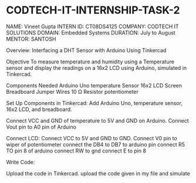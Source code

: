 # CODTECH-IT-INTERNSHIP-TASK-2

NAME: Vineet Gupta
INTERN ID: CT08DS4125
COMPANY: CODTECH IT SOLUTIONS
DOMAIN: Embedded Systems
DURATION: July to August
MENTOR: SANTOSH

Overview: Interfacing a DHT Sensor with Arduino Using Tinkercad

Objective
To measure temperature and humidity using a Temperature sensor and display the readings on a 16x2 LCD using Arduino, simulated in Tinkercad.

Components Needed
Arduino Uno
temperature Sensor
16x2 LCD Screen
Breadboard
Jumper Wires
10 Ω Resistor
potentiometer

Set Up Components in Tinkercad:
Add Arduino Uno, temperature sensor, 16x2 LCD, and breadboard.

Connect VCC and GND of temperature to 5V and GND on Arduino.
Connect Vout pin to A0 pin of Arduino 

Connect LCD:
Connect VCC to 5V and GND to GND.
Connect V0  pin to wiper of potentiometer
connect the DB4 to DB7 to arduino pin 
connect R5 TO  pin 8 of arduino
connect RW to gnd
connect E to pin 8

Write Code:

Upload the code in Tinkercad.
upload the code given in my file and simulate 

